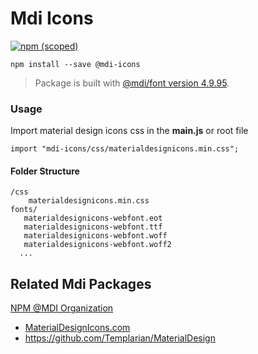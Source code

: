 # Mdi Icons

[![npm (scoped)](https://img.shields.io/badge/npm-v1.0.0-green)](https://www.npmjs.com/package/mdi-icons)
```
npm install --save @mdi-icons
```

> Package is built with [@mdi/font version 4.9.95](https://github.com/Templarian/MaterialDesign-Webfont).



### Usage
Import material design icons css in the **main.js** or root file
```
import "mdi-icons/css/materialdesignicons.min.css";
```


#### Folder Structure

```text
/css
    materialdesignicons.min.css
fonts/
   materialdesignicons-webfont.eot
   materialdesignicons-webfont.ttf
   materialdesignicons-webfont.woff
   materialdesignicons-webfont.woff2
  ...
```


## Related Mdi Packages

[NPM @MDI Organization](https://npmjs.com/org/mdi)

- [MaterialDesignIcons.com](https://materialdesignicons.com)
- https://github.com/Templarian/MaterialDesign
